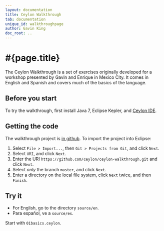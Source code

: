 ```yaml
---
layout: documentation
title: Ceylon Walkthrough
tab: documentation
unique_id: walkthroughpage
author: Gavin King
doc_root: ..
---
```

# #{page.title}

The Ceylon Walkthrough is a set of exercises originally developed for 
a workshop presented by Gavin and Enrique in Mexico City. It comes in 
English and Spanish and covers much of the basics of the language.

## Before you start

To try the walkthrough, first install Java 7, Eclipse Kepler, and 
[Ceylon IDE](../ide/install).

## Getting the code

The walkthrough project is [in github](https://github.com/ceylon/ceylon-walkthrough).
To import the project into Eclipse:

1. Select `File > Import...`, then `Git > Projects from Git`, and click `Next`.
2. Select `URI`, and click `Next`.
3. Enter the URI `https://github.com/ceylon/ceylon-walkthrough.git` and click `Next`.
4. Select _only_ the branch `master`, and click `Next`.
5. Enter a directory on the local file system, click `Next` twice, and then `Finish`.

## Try it

* For English, go to the directory `source/en`.
* Para español, ve a `source/es`.

Start with `01basics.ceylon`.
 